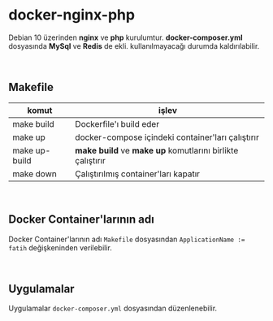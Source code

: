 # docker-nginx-php
Debian 10 üzerinden **nginx** ve **php** kurulumtur. __docker-composer.yml__ dosyasında **MySql** ve **Redis** de ekli. kullanılmayacağı durumda kaldırılabilir.

<br />

## Makefile

<center>

|komut|işlev|
|---|---|
|make build|Dockerfile'ı build eder|
|make up|docker-compose içindeki container'ları çalıştırır|
|make up-build|**make build** ve **make up** komutlarını birlikte çalıştırır|
|make down|Çalıştırılmış container'ları kapatır|

</center>

<br />

## Docker Container'larının adı
Docker Container'larının adı `Makefile` dosyasından `ApplicationName := fatih` değişkeninden verilebilir.

<br />

## Uygulamalar
Uygulamalar `docker-composer.yml` dosyasından düzenlenebilir.
